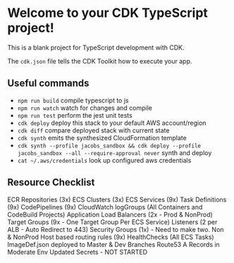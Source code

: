 # Welcome to your CDK TypeScript project!

This is a blank project for TypeScript development with CDK.

The `cdk.json` file tells the CDK Toolkit how to execute your app.

## Useful commands

- `npm run build` compile typescript to js
- `npm run watch` watch for changes and compile
- `npm run test` perform the jest unit tests
- `cdk deploy` deploy this stack to your default AWS account/region
- `cdk diff` compare deployed stack with current state
- `cdk synth` emits the synthesized CloudFormation template
- `cdk synth --profile jacobs_sandbox && cdk deploy --profile jacobs_sandbox --all --require-approval never` synth and deploy
- `cat ~/.aws/credentials` look up configured aws credentials

## Resource Checklist

ECR Repositories (3x)
ECS Clusters (3x)
ECS Services (9x)
Task Definitions (9x)
CodePipelines (9x)
CloudWatch logGroups (All Containers and CodeBuild Projects)
Application Load Balancers (2x - Prod & NonProd)
Target Groups (9x - One Target Group Per ECS Service)
Listeners (2 per ALB - Auto Redirect to 443)
Security Groups (1x) - Need to make two. Non & NonProd
Host based routing rules (9x)
HealthChecks (All ECS Tasks)
ImageDef.json deployed to Master & Dev Branches
Route53 A Records in Moderate Env Updated
Secrets - NOT STARTED
